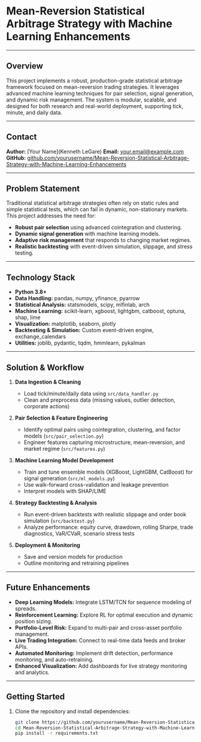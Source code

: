 # Mean-Reversion Statistical Arbitrage Strategy with Machine Learning Enhancements

---

## Overview

This project implements a robust, production-grade statistical arbitrage framework focused on mean-reversion trading strategies. It leverages advanced machine learning techniques for pair selection, signal generation, and dynamic risk management. The system is modular, scalable, and designed for both research and real-world deployment, supporting tick, minute, and daily data.

---

## Contact

**Author:** [Your Name](Kenneth LeGare)
**Email:** [your.email@example.com](kennethlegare5@gmail.com)
**GitHub:** [github.com/yourusername/Mean-Reversion-Statistical-Arbitrage-Strategy-with-Machine-Learning-Enhancements](https://github.com/DataHiveMind/Mean-Reversion-Statistical-Arbitrage-Strategy-with-Machine-Learning-Enhancements)

---

## Problem Statement

Traditional statistical arbitrage strategies often rely on static rules and simple statistical tests, which can fail in dynamic, non-stationary markets. This project addresses the need for:

- **Robust pair selection** using advanced cointegration and clustering.
- **Dynamic signal generation** with machine learning models.
- **Adaptive risk management** that responds to changing market regimes.
- **Realistic backtesting** with event-driven simulation, slippage, and stress testing.

---

## Technology Stack

- **Python 3.8+**
- **Data Handling:** pandas, numpy, yfinance, pyarrow
- **Statistical Analysis:** statsmodels, scipy, mlfinlab, arch
- **Machine Learning:** scikit-learn, xgboost, lightgbm, catboost, optuna, shap, lime
- **Visualization:** matplotlib, seaborn, plotly
- **Backtesting & Simulation:** Custom event-driven engine, exchange_calendars
- **Utilities:** joblib, pydantic, tqdm, hmmlearn, pykalman

---

## Solution & Workflow

1. **Data Ingestion & Cleaning**
   - Load tick/minute/daily data using `src/data_handler.py`
   - Clean and preprocess data (missing values, outlier detection, corporate actions)

2. **Pair Selection & Feature Engineering**
   - Identify optimal pairs using cointegration, clustering, and factor models (`src/pair_selection.py`)
   - Engineer features capturing microstructure, mean-reversion, and market regime (`src/features.py`)

3. **Machine Learning Model Development**
   - Train and tune ensemble models (XGBoost, LightGBM, CatBoost) for signal generation (`src/ml_models.py`)
   - Use walk-forward cross-validation and leakage prevention
   - Interpret models with SHAP/LIME

4. **Strategy Backtesting & Analysis**
   - Run event-driven backtests with realistic slippage and order book simulation (`src/backtest.py`)
   - Analyze performance: equity curve, drawdown, rolling Sharpe, trade diagnostics, VaR/CVaR, scenario stress tests

5. **Deployment & Monitoring**
   - Save and version models for production
   - Outline monitoring and retraining pipelines

---

## Future Enhancements

- **Deep Learning Models:** Integrate LSTM/TCN for sequence modeling of spreads.
- **Reinforcement Learning:** Explore RL for optimal execution and dynamic position sizing.
- **Portfolio-Level Risk:** Expand to multi-pair and cross-asset portfolio management.
- **Live Trading Integration:** Connect to real-time data feeds and broker APIs.
- **Automated Monitoring:** Implement drift detection, performance monitoring, and auto-retraining.
- **Enhanced Visualization:** Add dashboards for live strategy monitoring and analytics.

---

## Getting Started

1. Clone the repository and install dependencies:
   ```bash
   git clone https://github.com/yourusername/Mean-Reversion-Statistical-Arbitrage-Strategy-with-Machine-Learning-Enhancements.git
   cd Mean-Reversion-Statistical-Arbitrage-Strategy-with-Machine-Learning-Enhancements
   pip install -r requirements.txt